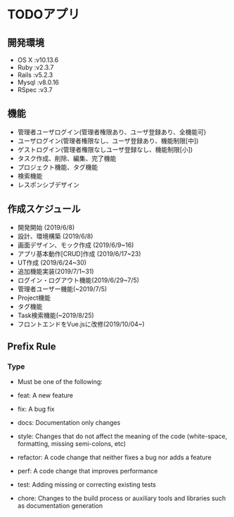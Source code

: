 # TODOアプリ
## 開発環境
- OS X  :v10.13.6
- Ruby  :v2.3.7
- Rails :v5.2.3
- Mysql :v8.0.16
- RSpec :v3.7

## 機能
- 管理者ユーザログイン(管理者権限あり、ユーザ登録あり、全機能可)
- ユーザログイン(管理者権限なし、ユーザ登録あり、機能制限[中])
- ゲストログイン(管理者権限なしユーザ登録なし、機能制限[小])
- タスク作成、削除、編集、完了機能
- プロジェクト機能、タグ機能
- 検索機能
- レスポンシブデザイン

## 作成スケジュール
- 開発開始 (2019/6/8)
- 設計、環境構築 (2019/6/8)
- 画面デザイン、モック作成 (2019/6/9~16)
- アプリ基本動作[CRUD]作成 (2019/6/17~23)
- UT作成 (2019/6/24~30)
- 追加機能実装(2019/7/1~31)
- ログイン・ログアウト機能(2019/6/29~7/5)
- 管理者ユーザー機能(~2019/7/5)
- Project機能
- タグ機能
- Task検索機能(~2019/8/25)
- フロントエンドをVue.jsに改修(2019/10/04~)

## Prefix Rule
### Type
- Must be one of the following:  

- feat: A new feature  
- fix: A bug fix  
- docs: Documentation only changes  
- style: Changes that do not affect the meaning of the code (white-space, formatting, missing semi-colons, etc)  
- refactor: A code change that neither fixes a bug nor adds a feature  
- perf: A code change that improves performance  
- test: Adding missing or correcting existing tests  
- chore: Changes to the build process or auxiliary tools and libraries such as documentation generation  
